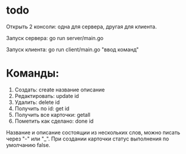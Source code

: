 # todo
Открыть 2 консоли: одна для сервера, другая для клиента.

Запуск сервера: go run server/main.go

Запуск клиента: go run client/main.go "ввод команд" 
# Команды:
1. Создать: create название описание  
2. Редактировать: update id
3. Удалить: delete id
4. Получить по id: get id
5. Получить все карточки: getall
6. Пометить как сделано: done id

Название и описание состоящии из нескольких слов, можно писать через "-" или "_".
При создании карточки статус выполнения по умолчанию false.
